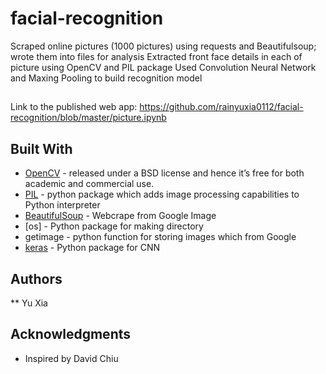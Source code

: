 # facial-recognition
Scraped online pictures (1000 pictures) using requests and Beautifulsoup; wrote them into files for analysis
Extracted front face details in each of picture using OpenCV and PIL package
Used Convolution Neural Network and Maxing Pooling to build recognition model 

##
Link to the published web app: https://github.com/rainyuxia0112/facial-recognition/blob/master/picture.ipynb

## Built With
* [OpenCV](https://opencv.org/) - released under a BSD license and hence it’s free for both academic and commercial use.
* [PIL](https://pillow.readthedocs.io/en/stable/) - python package which adds image processing capabilities to Python interpreter
* [BeautifulSoup](https://www.crummy.com/software/BeautifulSoup/bs4/doc/) - Webcrape from Google Image
* [os] - Python package for making directory
* getimage - python function for storing images which from Google
* [keras](https://keras.io/) - Python package for CNN

## Authors
** Yu Xia
## Acknowledgments
* Inspired by David Chiu
